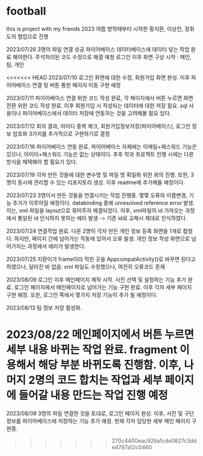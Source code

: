 # football
this is project with my friends
2023 여름 방학때부터 시작한 황지환, 이상진, 정휘도의 협업으로 진행

2023/07/26
3명의 파일 연결 성공
파이어베이스 데이터베이스에 데이터 넣는 작업 완료 해야한다. 주석처리된 코드 수정으로 해결 예정
로그인 이후 화면 구상 시작 : 메인, 팀, 개인

<<<<<<< HEAD
2023/07/10
로그인 화면에 대한 수정, 회원가입 화면 완성. 이후 파이어베이스 연결 및 버튼 통한 페이지 이동 구현 예정

2023/07/11
파이어베이스 연결 위한 코드 작성 완료, 각 페이지에서 버튼 누르면 화면 전환 위한 코드 작성 완료.
이후 회원가입 시 작성되는 데이터에 대한 저장 필요. sql 사용이나 파이어베이스에서 데이터 저장에 연동하는 것을 고려해볼 필요 있다.

2023/07/12
회의 결과, 아이디 중복 체크, 회원가입정보저장(파이어베이스), 로그인 정보 암호화 3가지를 추가적으로 구현하기로 결정

2023/07/16
파이어베이스 연동 완료. 파이어베이스 자체에는 이메일+패스워드 기능은 있으나, 아이이+패스워드 기능은 없는 상태이다. 추후 학과 프로젝트 진행 시에는 다른 방식을 채택해야 할 필요가 있다.

2023/07/19
각자 만든 것들에 대한 변수명 및 파일 명 획일화 위한 회의 진행. 또한, 3명이 동시에 관리할 수 있는 리포지토리 생성. 이후 readme에 추가해둘 예정이다.

2023/07/23
3명이서 만든 것들을 연결시키는 작업 진행중. 몇몇 오류와 이름변경, 기능 추가가 이루어질 예정이다.
databinding 중에 unresolved reference error 발생. 이는, xml 파일을 layout으로 묶어주자 해결되었다.
이후, xml파일의 id 가져오는 과정에서 통일된 id 인식하지 못하는 에러 발생 -> 기존 id로 교체시 제대로 인식하였다.

2023/07/24
연결작업 완료. 다른 2명이 각자 만든 개인 정보 등록 화면을 1개로 합쳤다.
하지만, 페이지 간에 넘어가는 작동에 있어서 오류 발생. 개인 정보 작성 화면으로 넘어가지는 과정에서 에러가 발생한다.

2023/07/25
지환이가 frame이라 적힌 곳을 AppcompatActivity()로 바꾸면 된다고 하였으나, 달라진 바 없음.
xml 파일도 수정했으나, 여전히 오류코드 존재

2023/08/09
로그인 이후 메인페이지 제작 시작. 사진 선택 및 설정하는 기능 추가 완료. 로그인 페이지에서 메인페이지로 넘어가는 기능 구현 완료.
이후 각자 세부 페이지 구현 예정. 또한, 로그인 쪽에서 몇가지 저장 기능이 추가 될 예정이다.

2023/08/13
팀 정보 저장 활성화.

2023/08/22
메인페이지에서 버튼 누르면 세부 내용 바뀌는 작업 완료. fragment 이용해서 해당 부분 바뀌도록 진행함.
이후, 나머지 2명의 코드 합치는 작업과 세부 페이지에 들어갈 내용 만드는 작업 진행 예정
=======
2023/08/09
3명의 파일 연결한 것을 토대로, 로그인 페이지 완성. 이후, 사진 및 구단 정보를 파이어베이스에 저장하는 기능 추가 예정.
현재 각자 담당한 세부 메인 페이지 구현중.
>>>>>>> 270c4400eac926a1cde0827c3dde4787a12c0460
